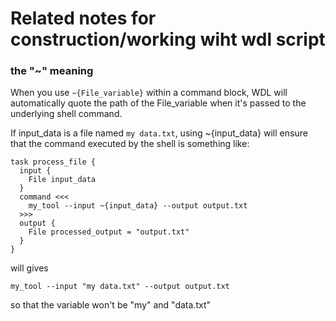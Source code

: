 # Related notes for construction/working wiht wdl script

### the "~" meaning 
When you use `~{File_variable}` within a command block, WDL will automatically quote the path of the File_variable when it's passed to the underlying shell command. 

If input_data is a file named `my data.txt`, using ~{input_data} will ensure that the command executed by the shell is something like:

```wdl
task process_file {
  input {
    File input_data
  }
  command <<<
    my_tool --input ~{input_data} --output output.txt
  >>>
  output {
    File processed_output = "output.txt"
  }
}

```
will gives 

```wdl
my_tool --input "my data.txt" --output output.txt
```
so that the variable won't be "my" and "data.txt" 
